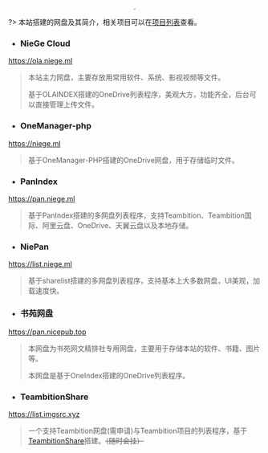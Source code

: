 <div style="text-align:center"><img src="https://cdn.jsdelivr.net/gh/love2wind/cloudimg/img/29ee4f1dcca07c8a1fc1a6968cc4f732.png" style="zoom:20%;" /></div>

?> 本站搭建的网盘及其简介，相关项目可以在[项目列表](./ziyuan/githubPJ.md)查看。

- ### NieGe Cloud

https://ola.niege.ml

> 本站主力网盘，主要存放用常用软件、系统、影视视频等文件。
>
> 基于OLAINDEX搭建的OneDrive列表程序，美观大方，功能齐全，后台可以直接管理上传文件。

- ### OneManager-php

https://niege.ml

> 基于OneManager-PHP搭建的OneDrive网盘，用于存储临时文件。

- ###  PanIndex

https://pan.niege.ml

> 基于PanIndex搭建的多网盘列表程序，支持Teambition、Teambition国际、阿里云盘、OneDrive、天翼云盘以及本地存储。

- ### NiePan

https://list.niege.ml

> 基于sharelist搭建的多网盘列表程序，支持基本上大多数网盘，UI美观，加载速度快。

- ### 书苑网盘

https://pan.nicepub.top

> 本网盘为书苑网文精排社专用网盘，主要用于存储本站的软件、书籍、图片等。
>
> 本网盘是基于OneIndex搭建的OneDrive列表程序。

- ### TeambitionShare

https://list.imgsrc.xyz

> 一个支持Teambition网盘(需申请)与Teambition项目的列表程序，基于[TeambitionShare](https://github.com/FlxSNX/TeambitionShare)搭建。~~（随时会挂）~~

